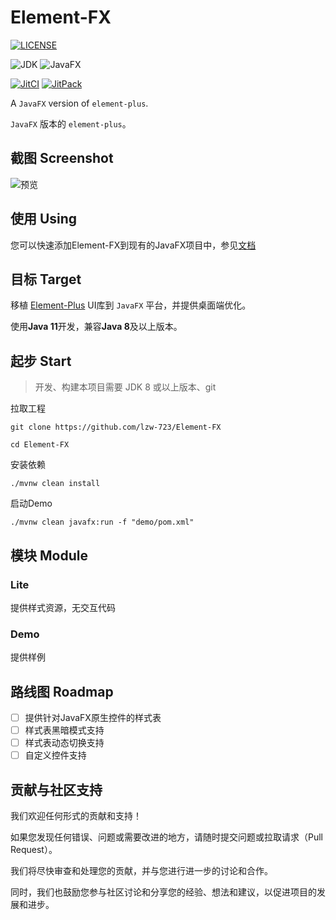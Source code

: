 # Element-FX

[![LICENSE](https://img.shields.io/badge/License-MIT-lightskyblue)](./LICENSE)

![JDK](https://img.shields.io/badge/JDK-%3E=8-blue)
![JavaFX](https://img.shields.io/badge/JavaFX-Any-pink)

[![JitCI](https://jitci.com/gh/lzw-723/Element-FX/svg)](https://jitci.com/gh/lzw-723/Element-FX)
[![JitPack](https://jitpack.io/v/lzw-723/Element-FX.svg)](https://jitpack.io/#lzw-723/Element-FX)

A `JavaFX` version of `element-plus`.

`JavaFX` 版本的 `element-plus`。

## 截图 Screenshot

![预览](https://i.niupic.com/images/2023/12/13/dDBf.png)

## 使用 Using

您可以快速添加Element-FX到现有的JavaFX项目中，参见[文档](https://blog.lzwi.fun/Element-FX/)

## 目标 Target

移植 [Element-Plus](https://element-plus.org) UI库到 `JavaFX` 平台，并提供桌面端优化。

使用**Java 11**开发，兼容**Java 8**及以上版本。

## 起步 Start

> 开发、构建本项目需要 JDK 8 或以上版本、git

拉取工程

```shell
git clone https://github.com/lzw-723/Element-FX

cd Element-FX
```

安装依赖

```shell
./mvnw clean install
```

启动Demo

```shell
./mvnw clean javafx:run -f "demo/pom.xml"
```

## 模块 Module

### Lite

提供样式资源，无交互代码

### Demo

提供样例

## 路线图 Roadmap

* [ ] 提供针对JavaFX原生控件的样式表
* [ ] 样式表黑暗模式支持
* [ ] 样式表动态切换支持
* [ ] 自定义控件支持

## 贡献与社区支持

我们欢迎任何形式的贡献和支持！

如果您发现任何错误、问题或需要改进的地方，请随时提交问题或拉取请求（Pull Request）。

我们将尽快审查和处理您的贡献，并与您进行进一步的讨论和合作。

同时，我们也鼓励您参与社区讨论和分享您的经验、想法和建议，以促进项目的发展和进步。
